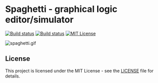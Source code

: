 # Spaghetti - graphical logic editor/simulator
[![Build status][travis-badge]](travis-link)
[![Build status][appveyor-badge]](appveyor-link)
[![MIT License][license-badge]](LICENSE.md)

![spaghetti.gif](docs/spaghetti.gif)

## License

This project is licensed under the MIT License - see the [LICENSE](https://github.com/aljen/spaghetti/blob/master/LICENSE) file for details.

[appveyor-badge]: https://ci.appveyor.com/api/projects/status/e0c0y5otyj1cuubk?svg=true
[appveyor-link]: https://ci.appveyor.com/project/aljen/spaghetti
[travis-badge]: https://travis-ci.org/aljen/spaghetti.svg?branch=master
[travis-link]: https://travis-ci.org/aljen/spaghetti
[license-badge]: https://img.shields.io/badge/license-MIT-007EC7.svg
